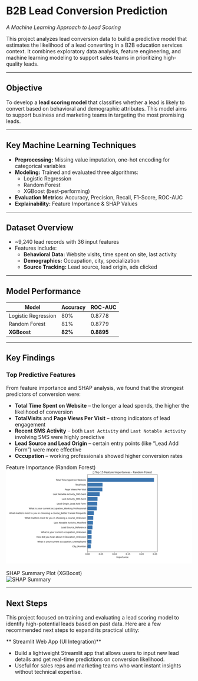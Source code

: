 # B2B Lead Conversion Prediction

_A Machine Learning Approach to Lead Scoring_

This project analyzes lead conversion data to build a predictive model that estimates the likelihood of a lead converting in a B2B education services context. It combines exploratory data analysis, feature engineering, and machine learning modeling to support sales teams in prioritizing high-quality leads.

---

##  Objective

To develop a **lead scoring model** that classifies whether a lead is likely to convert based on behavioral and demographic attributes. This model aims to support business and marketing teams in targeting the most promising leads.

---

##  Key Machine Learning Techniques

- **Preprocessing:** Missing value imputation, one-hot encoding for categorical variables  
- **Modeling:** Trained and evaluated three algorithms:
  - Logistic Regression
  - Random Forest
  - XGBoost (best-performing)
- **Evaluation Metrics:** Accuracy, Precision, Recall, F1-Score, ROC-AUC
- **Explainability:** Feature Importance & SHAP Values

---

##  Dataset Overview

- ~9,240 lead records with 36 input features  
- Features include:
  - **Behavioral Data:** Website visits, time spent on site, last activity  
  - **Demographics:** Occupation, city, specialization  
  - **Source Tracking:** Lead source, lead origin, ads clicked  

---

##  Model Performance

| Model                | Accuracy | ROC-AUC |
|---------------------|----------|---------|
| Logistic Regression | 80%      | 0.8778  |
| Random Forest       | 81%      | 0.8779  |
| **XGBoost**         | **82%**  | **0.8895** 

---

##  Key Findings

###  Top Predictive Features
From feature importance and SHAP analysis, we found that the strongest predictors of conversion were:
- **Total Time Spent on Website** – the longer a lead spends, the higher the likelihood of conversion  
- **TotalVisits** and **Page Views Per Visit** – strong indicators of lead engagement  
- **Recent SMS Activity** – both `Last Activity` and `Last Notable Activity` involving SMS were highly predictive  
- **Lead Source and Lead Origin** – certain entry points (like “Lead Add Form”) were more effective  
- **Occupation** – working professionals showed higher conversion rates

 Feature Importance (Random Forest)  
![Feature Importance](feature_importance.png)

 SHAP Summary Plot (XGBoost)  
![SHAP Summary](images/shap.png)

---

##  Next Steps

This project focused on training and evaluating a lead scoring model to identify high-potential leads based on past data. Here are a few recommended next steps to expand its practical utility:

 ** Streamlit Web App (UI Integration)**
   - Build a lightweight Streamlit app that allows users to input new lead details and get real-time predictions on conversion likelihood.
   - Useful for sales reps and marketing teams who want instant insights without technical expertise.

